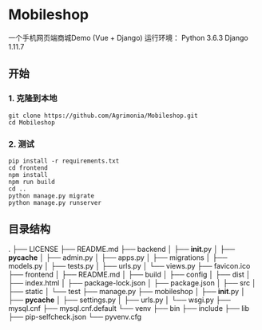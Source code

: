 # Mobileshop

一个手机网页端商城Demo (Vue + Django)
运行环境：
Python 3.6.3
Django 1.11.7

## 开始

### 1. 克隆到本地

```
git clone https://github.com/Agrimonia/Mobileshop.git
cd Mobileshop
```

### 2. 测试

```
pip install -r requirements.txt
cd frontend
npm install
npm run build
cd ..
python manage.py migrate
python manage.py runserver
```

## 目录结构

.
├── LICENSE
├── README.md
├── backend
│   ├── __init__.py
│   ├── __pycache__
│   ├── admin.py
│   ├── apps.py
│   ├── migrations
│   ├── models.py
│   ├── tests.py
│   ├── urls.py
│   └── views.py
├── favicon.ico
├── frontend
│   ├── README.md
│   ├── build
│   ├── config
│   ├── dist
│   ├── index.html
│   ├── package-lock.json
│   ├── package.json
│   ├── src
│   ├── static
│   └── test
├── manage.py
├── mobileshop
│   ├── __init__.py
│   ├── __pycache__
│   ├── settings.py
│   ├── urls.py
│   └── wsgi.py
├── mysql.cnf
├── mysql.cnf.default
└── venv
    ├── bin
    ├── include
    ├── lib
    ├── pip-selfcheck.json
    └── pyvenv.cfg
